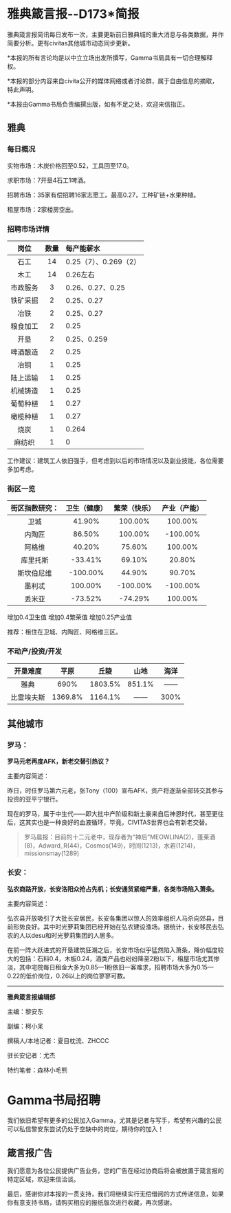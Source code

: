 # 雅典箴言报--D173*简报

雅典箴言报简讯每日发布一次，主要更新前日雅典城的重大消息与各类数据，并作简要分析。更有civitas其他城市动态同步更新。

*本报的所有言论均是以中立立场出发所撰写，Gamma书局具有一切合理解释权。 

*本报的部分内容来自civita公开的媒体网络或者讨论群，属于自由信息的摘取，特此声明。 

*本报由Gamma书局负责编撰出版，如有不足之处，欢迎来信指正。

## **雅典**

### **每日概况**

实物市场：木炭价格回至0.52，工具回至17.0。 

求职市场：7开垦4石工1啤酒。 

招聘市场：35家有偿招聘16家志愿工。最高0.27，工种矿链+水果种植。 

租屋市场：2家楼房空出。

### **招聘市场详情**

岗位 | 数量 | 每产能薪水 
:-------------:|:-------------:|:-------------
石工 | 14 | 0.25（7）、0.269（2） 
木工 | 14 | 0.26左右 
市政服务 | 3 | 0.26、0.27、0.25 
铁矿采掘 | 2 | 0.25、0.27 
冶铁 | 2 | 0.25、0.27 
粮食加工 | 2 | 0.25 
开垦 | 2 | 0.25、0.259 
啤酒酿造 | 2 | 0.25 
冶铜 | 1 | 0.25 
陆上运输 | 1 | 0.25 
机械铸造 | 1 | 0.25 
葡萄种植 | 1 | 0.27 
橄榄种植 | 1 | 0.27 
烧炭 | 1 | 0.264 
麻纺织 | 1 | 0

工作建议：建筑工人依旧强手，但考虑到以后的市场情况以及副业技能，各位需要多加考虑。

### **街区一览** 

街区指数研究： | 卫生（健康） | 繁荣（快乐） | 产业（产能） 
:-------------:|:-------------:|:-------------:|:-------------:
卫城 | 41.90% | 100.00% | 100.00% 
内陶匠 | 86.50% | 100.00% | -100.00% 
阿格维 | 40.20% | 75.60% | 100.00% 
库里托斯 | -33.41% | 69.10% | 20.80% 
斯坎伯尼维 | -100.00% | 44.90% | 90.70% 
墨利忒 | 100.00% | -100.00% | -100.00% 
丢米亚 | -73.52% | -74.29% | 100.00% 

增加0.4卫生值 增加0.4繁荣值 增加0.25产业值

推荐：租住在卫城、内陶匠、阿格维三区。

### **不动产/投资/开发**

开垦难度 | 平原 | 丘陵 | 山地 | 海洋 
:-------------:|:-------------:|:-------------:|:-------------:|:-------------:
雅典 | 690% | 1803.5% | 851.1% | —— 
比雷埃夫斯 | 1369.8% | 1164.1% | —— | 300%

## **其他城市**

### **罗马：**

**罗马元老再度AFK，新老交替引热议？**

主要内容简述： 

昨日，时任罗马第六元老，张Tony（100）宣布AFK，资产将逐渐全部转交其参与投资的亚平宁银行。 

现在的罗马，属于中生代——即大批中产阶级和新土豪来自后神恩时代，甚至更往后，这其实也是一种良好的血液循环，毕竟，CIVITAS世界也会有新老交替。 

> 罗马晨报：目前的十二元老中，现存者为“神后”MEOWLINA(2)，蓬莱酒(8)，Adward_R(44)，Cosmos(149)，时间(1213)，水若(1214)，missionsmay(1289)

### **长安：**

**弘农商路开放，长安洛阳众抢占先机；长安通货紧缩严重，各类市场陷入萧条。**

主要内容简述： 

弘农县开放吸引了大批长安居民，长安各集团以惊人的效率组织人马杀向郊县，目前形势良好。其中时光萝莉集团已经开始在弘农建设渔场。据统计，长安移民去弘农的人以desu和时光萝莉集团的人居多。 

在前一阵大跃进式的开垦建筑狂潮之后，长安市场似乎猛然陷入萧条，降价幅度较大的包括：石料0.4，木板0.24，酒类产品也纷纷降至2粉以下，租屋市场尤其惨淡，其中宅院每日租金大多为0.85—1粉依旧一客难求，招聘市场大多为0.15—0.22的低价岗位，0.26以上的岗位寥寥可数。

---

**雅典箴言报编辑部**

主编：黎安东 

副编：柯小呆 

撰稿人/本地记者：夏目枕流、ZHCCC 

驻长安记者：尤杰 

特约笔者：森林小毛熊

# Gamma书局招聘 

我们依旧希望有更多的公民加入Gamma，尤其是记者与写手，希望有兴趣的公民可以私信黎安东尝试仍处于空缺中的岗位，期待你的加入！


## 箴言报广告

我们愿意为各位公民提供广告业务，您的广告在经过协商后将会被放置于箴言报的特定区域，欢迎来信洽谈。

最后，感谢你对本报的一贯支持，我们将继续实行无偿借阅的方式传递信息，如果你有意支持书局，请购买相应的报纸版次进行收藏，再次感谢。

